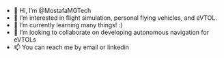 - 👋 Hi, I’m @MostafaMGTech
- 👀 I’m interested in flight simulation, personal flying vehicles, and eVTOL.
- 🌱 I’m currently learning many things! :)
- 💞️ I’m looking to collaborate on developing autonomous navigation for eVTOLs
- 📫 You can reach me by email or linkedin

<!---
MostafaMGTech/MostafaMGTech is a ✨ special ✨ repository because its `README.md` (this file) appears on your GitHub profile.
You can click the Preview link to take a look at your changes.
--->
